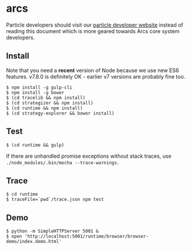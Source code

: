 # arcs

Particle developers should visit our [particle developer website](https://polymerlabs.github.io/arcs/) instead of reading this document which is more geared towards Arcs core system developers. 

## Install

Note that you need a **recent** version of Node because we use new ES6 features. v7.8.0 is definitely OK - earlier v7 versions are probably fine too.

```
$ npm install -g gulp-cli
$ npm install -g bower
$ (cd tracelib && npm install)
$ (cd strategizer && npm install)
$ (cd runtime && npm install)
$ (cd strategy-explorer && bower install)

```

## Test
```
$ (cd runtime && gulp)
```

If there are unhandled promise exceptions without stack traces, use `./node_modules/.bin/mocha --trace-warnings`.

## Trace
```
$ cd runtime
$ traceFile=`pwd`/trace.json npm test
```

## Demo
```
$ python -m SimpleHTTPServer 5001 &
$ open 'http://localhost:5001/runtime/browser/browser-demo/index.demo.html'
```

